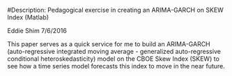 #Description:
Pedagogical exercise in creating an ARIMA-GARCH on SKEW Index (Matlab)

Eddie Shim 7/6/2016

This paper serves as a quick service for me to build an ARIMA-GARCH 
(auto-regressive integrated moving average - generalized auto-regressive 
conditional heteroskedasticity) model on the CBOE Skew Index (SKEW) to see 
how a time series model forecasts this index to move in the near future.
